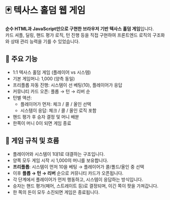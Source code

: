 # 🃏 텍사스 홀덤 웹 게임 

**순수 HTML과 JavaScript만으로 구현한 브라우저 기반 텍사스 홀덤 게임**입니다.  
카드 셔플, 딜링, 핸드 평가 로직, 턴 진행 등을 직접 구현하여 프론트엔드 로직의 구조화와 상태 관리 능력을 기를 수 있었습니다.


## 📌 주요 기능

- 1:1 텍사스 홀덤 게임 (플레이어 vs 시스템)
- 기본 게임머니: 1,000 (양측 동일)
- 프리플롭 자동 진행: 시스템이 선 베팅(10), 플레이어가 응답
- 커뮤니티 카드 오픈: 플롭 → 턴 → 리버 순
- 턴별 액션:
  - 플레이어가 먼저: 체크 / 콜 / 올인 선택
  - 시스템이 응답: 체크 / 콜 / 올인 로직 포함
- 핸드 평가 후 승자 결정 및 머니 배분
- 한쪽이 머니 0이 되면 게임 종료

## 🎲 게임 규칙 및 흐름

- 플레이어와 시스템이 1대1로 대결하는 구조입니다.
- 양쪽 모두 게임 시작 시 1,000의 머니를 보유합니다.
- **프리플롭**: 시스템이 먼저 10을 베팅 → 플레이어가 콜/폴드/올인 중 선택
- 이후 **플롭 → 턴 → 리버** 순으로 커뮤니티 카드가 오픈됩니다.
- 각 단계에서 플레이어가 먼저 행동하고, 시스템이 응답하는 방식입니다.
- 승자는 핸드 평가(페어, 스트레이트 등)로 결정되며, 이긴 쪽이 팟을 가져갑니다.
- 한 쪽의 돈이 모두 소진되면 게임은 종료됩니다.
